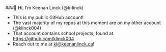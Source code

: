 ###👋 Hi, I’m Keenan Linck (@k-linck)
- This is my public GitHub account!
- The vast majority of my repos at this moment are on my other account (@klinck004)
- That account contains school projects, found at https://github.com/klinck004
- Reach out to me at kl@keenanlinck.ca!
<!---
k-linck/k-linck is a ✨ special ✨ repository because its `README.md` (this file) appears on your GitHub profile.
You can click the Preview link to take a look at your changes.
--->
